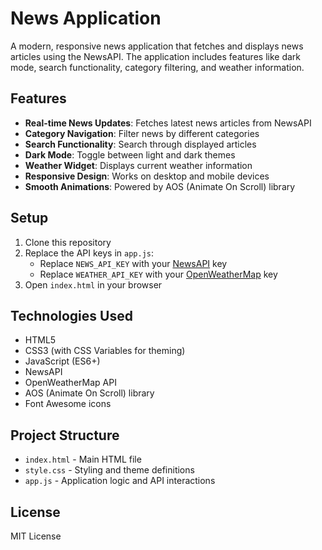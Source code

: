 # News Application

A modern, responsive news application that fetches and displays news articles using the NewsAPI. The application includes features like dark mode, search functionality, category filtering, and weather information.

## Features

- **Real-time News Updates**: Fetches latest news articles from NewsAPI
- **Category Navigation**: Filter news by different categories
- **Search Functionality**: Search through displayed articles
- **Dark Mode**: Toggle between light and dark themes
- **Weather Widget**: Displays current weather information
- **Responsive Design**: Works on desktop and mobile devices
- **Smooth Animations**: Powered by AOS (Animate On Scroll) library

## Setup

1. Clone this repository
2. Replace the API keys in `app.js`:
   - Replace `NEWS_API_KEY` with your [NewsAPI](https://newsapi.org/) key
   - Replace `WEATHER_API_KEY` with your [OpenWeatherMap](https://openweathermap.org/api) key
3. Open `index.html` in your browser

## Technologies Used

- HTML5
- CSS3 (with CSS Variables for theming)
- JavaScript (ES6+)
- NewsAPI
- OpenWeatherMap API
- AOS (Animate On Scroll) library
- Font Awesome icons

## Project Structure

- `index.html` - Main HTML file
- `style.css` - Styling and theme definitions
- `app.js` - Application logic and API interactions

## License

MIT License